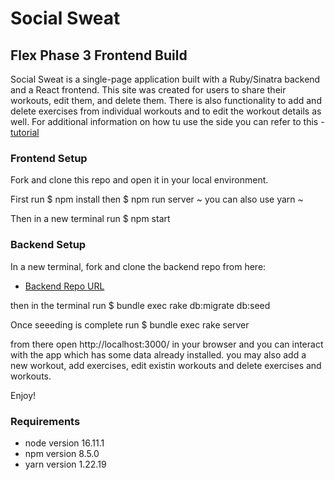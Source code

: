 # Social Sweat

## Flex Phase 3 Frontend Build

Social Sweat is a single-page application built with a Ruby/Sinatra backend and a React frontend. This site was created for users to share their workouts, edit them, and delete them. There is also functionality to add and delete exercises from individual workouts and to edit the workout details as well. For additional information on how tu use the side you can refer to this - [tutorial](https://www.loom.com/share/a7a74ac9e7364412842ec6d38e4221c5) 

### Frontend Setup

Fork and clone this repo and open it in your local environment. 

First run $ npm install then $ npm run server 
~ you can also use yarn ~

 Then in a new terminal run $ npm start

 ### Backend Setup

 In a new terminal, fork and clone the backend repo from here: 
 
 - [Backend Repo URL](https://github.com/lizzieanthony/phase-3-sinatra-react-project-backend)

 then in the terminal run $ bundle exec rake db:migrate db:seed 

 Once seeeding is complete run $ bundle exec rake server 

 from there open http://localhost:3000/ in your browser and you can interact with the app which has some data already installed. you may also add a new workout, add exercises, edit existin workouts and delete exercises and workouts. 

 Enjoy!


### Requirements
* node version 16.11.1
* npm version 8.5.0
* yarn version 1.22.19



